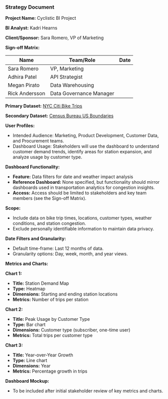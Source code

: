 ### **Strategy Document**

**Project Name:** Cyclistic BI Project

**BI Analyst:** Kadri Hearns

**Client/Sponsor:** Sara Romero, VP of Marketing

**Sign-off Matrix:**

| Name | Team/Role | Date |
| ----- | ----- | ----- |
| Sara Romero | VP, Marketing |  |
| Adhira Patel | API Strategist |  |
| Megan Pirato | Data Warehousing |  |
| Rick Andersson | Data Governance Manager |  |

**Primary Dataset:** [NYC Citi Bike Trips](https://console.cloud.google.com/marketplace/details/city-of-new-york/nyc-citi-bike?pli=1)

**Secondary Dataset:** [Census Bureau US Boundaries](https://console.cloud.google.com/marketplace/product/united-states-census-bureau/us-geographic-boundaries)

**User Profiles:**

* Intended Audience: Marketing, Product Development, Customer Data, and Procurement teams.  
* Dashboard Usage: Stakeholders will use the dashboard to understand customer demand trends, identify areas for station expansion, and analyze usage by customer type.

**Dashboard Functionality:**

* **Feature:** Data filters for date and weather impact analysis  
* **Reference Dashboard:** None specified, but functionality should mirror dashboards used in transportation analytics for congestion insights.  
* **Access:** Access should be limited to stakeholders and key team members (see the Sign-off Matrix).

**Scope:**

* Include data on bike trip times, locations, customer types, weather conditions, and station congestion.  
* Exclude personally identifiable information to maintain data privacy.

**Date Filters and Granularity:**

* Default time-frame: Last 12 months of data.  
* Granularity options: Day, week, month, and year views.

**Metrics and Charts:**

**Chart 1:**

* **Title:** Station Demand Map  
* **Type:** Heatmap  
* **Dimensions:** Starting and ending station locations  
* **Metrics:** Number of trips per station

**Chart 2:**

* **Title:** Peak Usage by Customer Type  
* **Type:** Bar chart  
* **Dimensions:** Customer type (subscriber, one-time user)  
* **Metrics:** Total trips per customer type

**Chart 3:**

* **Title:** Year-over-Year Growth  
* **Type:** Line chart  
* **Dimensions:** Year  
* **Metrics:** Percentage growth in trips

**Dashboard Mockup:**

* To be included after initial stakeholder review of key metrics and charts.


